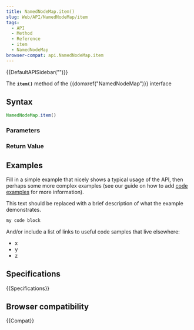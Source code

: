```yaml
---
title: NamedNodeMap.item()
slug: Web/API/NamedNodeMap/item
tags:
  - API
  - Method
  - Reference
  - item
  - NamedNodeMap
browser-compat: api.NamedNodeMap.item
---
```

{{DefaultAPISidebar("")}}

The **`item()`** method of the {{domxref("NamedNodeMap")}} interface 

## Syntax

```js
NamedNodeMap.item()
```

### Parameters



### Return Value



## Examples

Fill in a simple example that nicely shows a typical usage of the API, then perhaps some more complex examples (see our guide on how to add [code examples](/en-US/docs/MDN/Contribute/Structures/Code_examples) for more information).

This text should be replaced with a brief description of what the example demonstrates.

```js
my code block
```

And/or include a list of links to useful code samples that live elsewhere:

*   x
*   y
*   z

## Specifications

{{Specifications}}

## Browser compatibility

{{Compat}}

